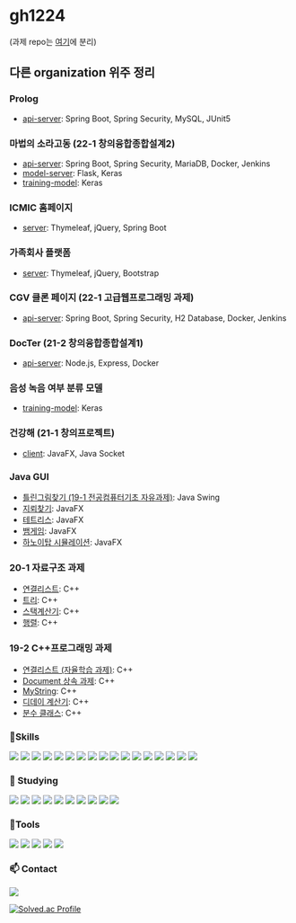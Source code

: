 # gh1224

<!--
**gh1224/gh1224** is a ✨ _special_ ✨ repository because its `README.md` (this file) appears on your GitHub profile.

Here are some ideas to get you started:

- 🔭 I’m currently working on ...
- 🌱 I’m currently learning ...
- 👯 I’m looking to collaborate on ...
- 🤔 I’m looking for help with ...
- 💬 Ask me about ...
- 📫 How to reach me: ...
- 😄 Pronouns: ...
- ⚡ Fun fact: ...

https://simpleicons.org/
-->
(과제 repo는 [여기](https://github.com/gh1224-assignment)에 분리)


## 다른 organization 위주 정리

### Prolog
- [api-server](https://github.com/gh1224/prolog): Spring Boot, Spring Security, MySQL, JUnit5

### 마법의 소라고동 (22-1 창의융합종합설계2)
- [api-server](https://github.com/kit-magic-conch/api-server): Spring Boot, Spring Security, MariaDB, Docker, Jenkins
- [model-server](https://github.com/kit-magic-conch/model-server): Flask, Keras
- [training-model](https://github.com/gh1224/speech-emotion-recognition): Keras

### ICMIC 홈페이지
- [server](https://github.com/gh1224/icmic): Thymeleaf, jQuery, Spring Boot

### 가족회사 플랫폼
- [server](https://github.com/kit-iacoop/iac-platform): Thymeleaf, jQuery, Bootstrap

### CGV 클론 페이지 (22-1 고급웹프로그래밍 과제)
- [api-server](https://github.com/spring-cgv/api-server): Spring Boot, Spring Security, H2 Database, Docker, Jenkins

### DocTer (21-2 창의융합종합설계1)
- [api-server](https://github.com/sig21summer/web-server): Node.js, Express, Docker

### 음성 녹음 여부 분류 모델
- [training-model](https://github.com/binAudioMeo/keras-CNN-MFCC): Keras

### 건강해 (21-1 창의프로젝트)
- [client](https://github.com/creative-project-21/network): JavaFX, Java Socket

### Java GUI
- [틀린그림찾기 (19-1 전공컴퓨터기초 자유과제)](https://github.com/gh1224-assignment/Hidden-Catch): Java Swing
- [지뢰찾기](https://github.com/gh1224/Minesweeper): JavaFX
- [테트리스](https://github.com/gh1224/Tetris): JavaFX
- [뱀게임](https://github.com/gh1224/SnakeGame): JavaFX
- [하노이탑 시뮬레이션](https://github.com/gh1224/Hanoi): JavaFX

### 20-1 자료구조 과제
- [연결리스트](): C++
- [트리](): C++
- [스택계산기](): C++
- [행렬](): C++

### 19-2 C++프로그래밍 과제
- [연결리스트 (자율학습 과제)](): C++
- [Document 상속 과제](https://github.com/gh1224-assignment/Cpp_Document): C++
- [MyString](https://github.com/gh1224-assignment/Cpp_MyString): C++
- [디데이 계산기](https://github.com/gh1224-assignment/Cpp_Dday): C++
- [분수 클래스](https://github.com/gh1224-assignment/Cpp_Fraction): C++

<!--
동적배열
스택
하노이탑
-->



###  :muscle:Skills

<p>
<img src="https://img.shields.io/badge/C-A8B9CC?logo=C&logoColor=white&style=flat" />
<img src="https://img.shields.io/badge/C++-00599C?logo=C%2B%2B&logoColor=white&style=flat" />
<img src="https://img.shields.io/badge/JAVA-007396?logo=JAVA&logoColor=white&style=flat" />
<img src="https://img.shields.io/badge/HTML5-E34F26?logo=HTML5&logoColor=white&style=flat" />
<img src="https://img.shields.io/badge/CSS3-1572B6?logo=CSS3&logoColor=white&style=flat" />
<img src="https://img.shields.io/badge/JavaScript-F7DF1E?logo=JavaScript&logoColor=white&style=flat" />
<img src="https://img.shields.io/badge/Thymeleaf-005F0F?logo=Thymeleaf&logoColor=white&style=flat" />
<img src="https://img.shields.io/badge/MySQL-4479A1?logo=MySQL&logoColor=white&style=flat" />
<img src="https://img.shields.io/badge/MariaDB-003545?logo=MariaDB&logoColor=white&style=flat" />
<img src="https://img.shields.io/badge/python-3776AB?logo=python&logoColor=white&style=flat" />
<img src="https://img.shields.io/badge/Jupyter-F37626?logo=Jupyter&logoColor=white&style=flat" />
<img src="https://img.shields.io/badge/Node.js-339933?logo=Node.js&logoColor=white&style=flat" />
<img src="https://img.shields.io/badge/Keras-D00000?logo=Keras&logoColor=white&style=flat" />
<img src="https://img.shields.io/badge/Bootstrap-7952B3?logo=Bootstrap&logoColor=white&style=flat" />
<img src="https://img.shields.io/badge/Spring-6DB33F?logo=Spring&logoColor=white&style=flat" />
<img src="https://img.shields.io/badge/Spring Boot-6DB33F?logo=Spring Boot&logoColor=white&style=flat" />
<img src="https://img.shields.io/badge/Spring Security-6DB33F?logo=Spring Security&logoColor=white&style=flat" />
</p>


### :seedling: Studying

<p>
<img src="https://img.shields.io/badge/jQuery-0769AD?logo=jQuery&logoColor=white&style=flat" />
<img src="https://img.shields.io/badge/Gradle-02303A?logo=Gradle&logoColor=white&style=flat" />
<img src="https://img.shields.io/badge/JUnit5-25A162?logo=JUnit5&logoColor=white&style=flat" />
<img src="https://img.shields.io/badge/MongoDB-47A248?logo=MongoDB&logoColor=white&style=flat" />
<img src="https://img.shields.io/badge/Android-3DDC84?logo=Android&logoColor=white&style=flat" />
<img src="https://img.shields.io/badge/OpenCV-5C3EE8?logo=OpenCV&logoColor=white&style=flat" />
<img src="https://img.shields.io/badge/Flask-000000?logo=Flask&logoColor=white&style=flat" />
<img src="https://img.shields.io/badge/Django-092E20?logo=Django&logoColor=white&style=flat" />
<img src="https://img.shields.io/badge/Docker-2496ED?logo=Docker&logoColor=white&style=flat" />
<img src="https://img.shields.io/badge/React-61DAFB?logo=React&logoColor=white&style=flat" />

<!-- 리액트 네이티브 -->
<!-- 젠킨스 -->
</p>


###  :hammer:Tools

<p>
<img src="https://img.shields.io/badge/Git-F05032?logo=Git&logoColor=white&style=flat" />
<img src="https://img.shields.io/badge/GitHub-181717?logo=GitHub&logoColor=white&style=flat" />
<img src="https://img.shields.io/badge/Notion-000000?logo=Notion&logoColor=white&style=flat" />
<img src="https://img.shields.io/badge/Slack-4A154B?logo=Slack&logoColor=white&style=flat" />  
<img src="https://img.shields.io/badge/Figma-F24E1E?logo=Figma&logoColor=white&style=flat" />
</p>


###  :mailbox: Contact

<p>
<a href="https://mail.google.com/mail/?view=cm&amp;fs=1&amp;to=rlarkgus1224@gmail.com" target="_blank"><img src="https://img.shields.io/badge/Gmail-EA4335?logo=Gmail&logoColor=white&style=flat" ></a>
</p>

[![Solved.ac Profile](http://mazassumnida.wtf/api/v2/generate_badge?boj=kgh1224)](https://solved.ac/kgh1224)
<!-- [![Top Langs](https://github-readme-stats.vercel.app/api/top-langs/?username=gh1224&layout=compact)]() -->
<!-- [![gh1224's GitHub stats](https://github-readme-stats.vercel.app/api?username=gh1224)]() -->
